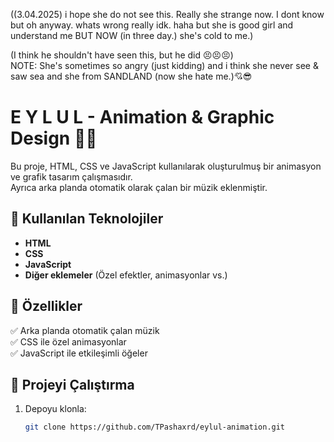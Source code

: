 ((3.04.2025) i hope she do not see this.
Really she strange now. I dont know but oh anyway.
whats wrong really idk. haha but she is good girl and understand me
BUT NOW (in three day.) she's cold to me.)

(I think he shouldn't have seen this, but he did 😣😣😣) <br/>
NOTE: She's sometimes so angry (just kidding)
and i think she never see & saw sea and she from
SANDLAND (now she hate me.)💘😎
# E Y L U L - Animation & Graphic Design 🎨🎶

Bu proje, HTML, CSS ve JavaScript kullanılarak oluşturulmuş bir animasyon ve grafik tasarım çalışmasıdır.  
Ayrıca arka planda otomatik olarak çalan bir müzik eklenmiştir.  

## 🚀 Kullanılan Teknolojiler  
- **HTML**  
- **CSS**  
- **JavaScript**  
- **Diğer eklemeler** (Özel efektler, animasyonlar vs.)

## 🎵 Özellikler  
✅ Arka planda otomatik çalan müzik  
✅ CSS ile özel animasyonlar  
✅ JavaScript ile etkileşimli öğeler  

## 📂 Projeyi Çalıştırma  
1. Depoyu klonla:  
   ```sh
   git clone https://github.com/TPashaxrd/eylul-animation.git
